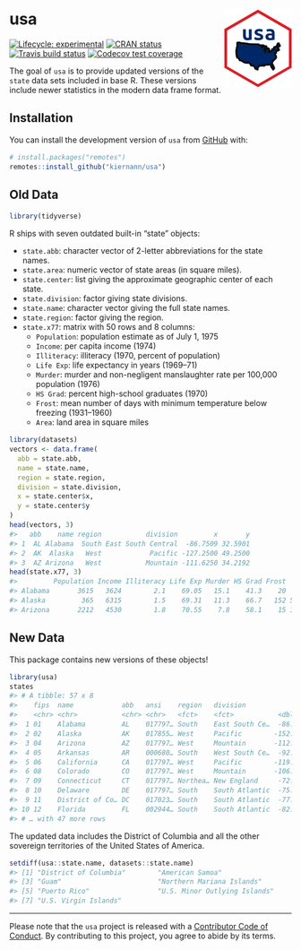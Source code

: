 
<!-- README.md is generated from README.Rmd. Please edit that file -->

# usa <a href='https:/kiernann.com/usa'><img src='man/figures/logo.png' align="right" height="139" /></a>

<!-- badges: start -->

[![Lifecycle:
experimental](https://img.shields.io/badge/lifecycle-experimental-orange.svg)](https://www.tidyverse.org/lifecycle/#experimental)
[![CRAN
status](https://www.r-pkg.org/badges/version/usa)](https://CRAN.R-project.org/package=usa)
[![Travis build
status](https://travis-ci.org/kiernann/usa.svg?branch=master)](https://travis-ci.org/kiernann/usa)
[![Codecov test
coverage](https://codecov.io/gh/kiernann/usa/branch/master/graph/badge.svg)](https://codecov.io/gh/kiernann/usa?branch=master)
<!-- badges: end -->

The goal of `usa` is to provide updated versions of the `state` data
sets included in base R. These versions include newer statistics in the
modern data frame format.

## Installation

You can install the development version of `usa` from
[GitHub](https://github.com) with:

``` r
# install.packages("remotes")
remotes::install_github("kiernann/usa")
```

## Old Data

``` r
library(tidyverse)
```

R ships with seven outdated built-in “state” objects:

  - `state.abb`: character vector of 2-letter abbreviations for the
    state names.
  - `state.area`: numeric vector of state areas (in square miles).
  - `state.center`: list giving the approximate geographic center of
    each state.
  - `state.division`: factor giving state divisions.
  - `state.name`: character vector giving the full state names.
  - `state.region`: factor giving the region.
  - `state.x77`: matrix with 50 rows and 8 columns:
      - `Population`: population estimate as of July 1, 1975
      - `Income`: per capita income (1974)
      - `Illiteracy`: illiteracy (1970, percent of population)
      - `Life Exp`: life expectancy in years (1969–71)
      - `Murder`: murder and non-negligent manslaughter rate per 100,000
        population (1976)
      - `HS Grad`: percent high-school graduates (1970)
      - `Frost`: mean number of days with minimum temperature below
        freezing (1931–1960)
      - `Area`: land area in square miles

<!-- end list -->

``` r
library(datasets)
vectors <- data.frame(
  abb = state.abb,
  name = state.name,
  region = state.region,
  division = state.division,
  x = state.center$x,
  y = state.center$y
)
head(vectors, 3)
#>   abb    name region           division         x       y
#> 1  AL Alabama  South East South Central  -86.7509 32.5901
#> 2  AK  Alaska   West            Pacific -127.2500 49.2500
#> 3  AZ Arizona   West           Mountain -111.6250 34.2192
head(state.x77, 3)
#>         Population Income Illiteracy Life Exp Murder HS Grad Frost   Area
#> Alabama       3615   3624        2.1    69.05   15.1    41.3    20  50708
#> Alaska         365   6315        1.5    69.31   11.3    66.7   152 566432
#> Arizona       2212   4530        1.8    70.55    7.8    58.1    15 113417
```

## New Data

This package contains new versions of these objects\!

``` r
library(usa)
states
#> # A tibble: 57 x 8
#>    fips  name            abb   ansi    region   division            x     y
#>    <chr> <chr>           <chr> <chr>   <fct>    <fct>           <dbl> <dbl>
#>  1 01    Alabama         AL    017797… South    East South Ce…  -86.8  32.8
#>  2 02    Alaska          AK    017855… West     Pacific        -152.   64.1
#>  3 04    Arizona         AZ    017797… West     Mountain       -112.   34.3
#>  4 05    Arkansas        AR    000680… South    West South Ce…  -92.4  34.9
#>  5 06    California      CA    017797… West     Pacific        -119.   37.2
#>  6 08    Colorado        CO    017797… West     Mountain       -106.   39.0
#>  7 09    Connecticut     CT    017797… Northea… New England     -72.7  41.6
#>  8 10    Delaware        DE    017797… South    South Atlantic  -75.5  39.0
#>  9 11    District of Co… DC    017023… South    South Atlantic  -77.0  38.9
#> 10 12    Florida         FL    002944… South    South Atlantic  -82.4  28.6
#> # … with 47 more rows
```

The updated data includes the District of Columbia and all the other
sovereign territories of the United States of America.

``` r
setdiff(usa::state.name, datasets::state.name)
#> [1] "District of Columbia"        "American Samoa"             
#> [3] "Guam"                        "Northern Mariana Islands"   
#> [5] "Puerto Rico"                 "U.S. Minor Outlying Islands"
#> [7] "U.S. Virgin Islands"
```

-----

Please note that the `usa` project is released with a [Contributor Code
of Conduct](https://kiernann.com/usa/CODE_OF_CONDUCT.html). By
contributing to this project, you agree to abide by its terms.
